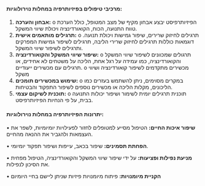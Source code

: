 #### מרכיבי טיפולים בפיזיותרפיה במחלות נוירולוגיות:
1.	**אבחון והערכה:**
o	הפיזיותרפיסט יבצע אבחון מקיף של מצב המטופל, כולל הערכת טווח התנועה, הכוח, הקואורדינציה ויכולת שיווי המשקל.
2.	**תרגילים מותאמים אישית:**
o	תרגילים לחיזוק שרירים, שיפור גמישות ויכולת תנועה. דוגמאות כוללות תרגילים לחיזוק שרירי הליבה, תרגילים לשיפור גמישות המפרקים ותרגילים לשיפור שיווי המשקל.
3.	**שיפור שיווי המשקל והקואורדינציה:**
o	תרגולים שמכוונים לשיפור שיווי המשקל והקואורדינציה, כמו עמידה על רגל אחת, הליכה על משטחים לא אחידים, או תרגילים עם מכשירים ייעודיים.
o	מכשירים מתקדמים לשיפור קואורדינציה ושיווי משקל
4.	**שימוש במכשירים תומכים:**
o	במקרים מסוימים, ניתן להשתמש בעזרים כמו הליכונים, מקלות הליכה או מכשירים נוספים לשיפור התפקוד והבטיחות.
5.	**תוכנית לשיקום עצמי:**
o	תוכנית תרגילים יומית לשימור ושיפור יכולות התנועה בבית, על פי הנחיות הפיזיותרפיסט.

#### יתרונות הפיזיותרפיה במחלות נוירולוגיות:
•	**שיפור איכות החיים:** הטיפול מסייע למטופלים לחזור לפעילויות יומיומיות, לשפר את העצמאות ולהגביר את ההנאה מהחיים.

•	**הפחתת תסמינים:** שיפור בכאב, עייפות ושיפור תפקוד יומיומי.

•	**מניעת נפילות ופציעות:** על ידי שיפור שיווי המשקל והקואורדינציה, הטיפול מפחית את הסיכון לנפילות.

•	**הקניית מיומנויות:** פיתוח מיומנויות פיזיות שניתן ליישם בחיי היומיום

